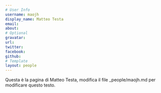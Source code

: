 ```yaml
---
# User Info
username: maojh
display_name: Matteo Testa
email:
about:
# Optional
gravatar:
url:
twitter:
facebook:
github:
# Template
layout: people
---
```

Questa è la pagina di Matteo Testa, modifica il file _people/maojh.md per modificare questo testo.
